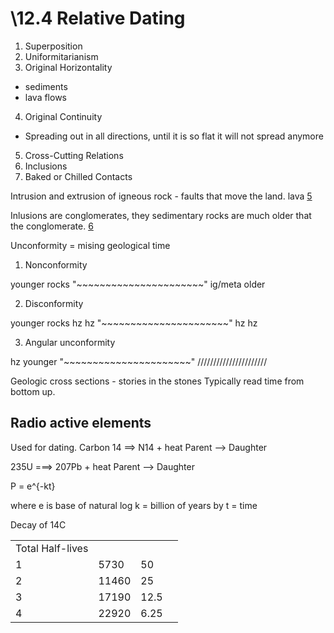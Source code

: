 \12.4 Relative Dating
===============

1. Superposition
2. Uniformitarianism
3. Original Horizontality
  * sediments
  * lava flows
4. Original Continuity
  * Spreading out in all directions, until it is so flat it will not
    spread anymore
5. Cross-Cutting Relations
6. Inclusions
7. Baked or Chilled Contacts

 Intrusion and extrusion of igneous rock - faults that move the land. lava [5](#5)

Inlusions are conglomerates, they sedimentary rocks are much older that
the conglomerate. [6](#6)

Unconformity = mising geological time

1. Nonconformity

 younger rocks
"~~~~~~~~~~~~~~~~~~~~~~"
ig/meta older


2. Disconformity

 younger rocks
 hz
 hz
"~~~~~~~~~~~~~~~~~~~~~~"
 hz
 hz

3. Angular unconformity

hz younger
"~~~~~~~~~~~~~~~~~~~~~~"
//////////////////////


Geologic cross sections - stories in the stones
Typically read time from bottom up. 

Radio active elements
---------------------

Used for dating. 
Carbon 14 ==> N14 + heat
Parent --> Daughter


235U ===> 207Pb + heat
Parent --> Daughter

P = e^{-kt}

where e is base of natural log
k = billion of years by
t = time

Decay of 14C

<table>
<tr><td>Total Half-lives</td><td><td></td></tr>
<tr><td>1</td> <td>5730</td> <td>50</td></tr>
<tr><td>2</td> <td>11460</td> <td>25<td></tr>
<tr><td>3</td> <td>17190</td> <td>12.5</td></tr>
<tr><td>4</td> <td>22920</td> <td>6.25</td></tr>
</table>



